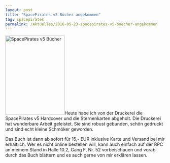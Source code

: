 ```yaml
---
layout: post
title: "SpacePirates v5 Bücher angekommen"
tag: spacepirates
permalink: /Aktuelles/2016-05-23-spacepirates-v5-buecher-angekommen
---
```


<img alt="SpacePirates v5 Bücher" class="floatleft" height="250" src="{{ site.baseurl }}/assets/pics/spacepirates/gallery/diverses/tn2/SpacePiratesv5Buecher.jpg" width="187" />Heute habe ich von der Druckerei die SpacePirates v5 Hardcover und die Sternenkarten abgeholt. Die Druckerei hat wunderbare Arbeit geleistet. Sie sind robust gebunden, schön gedruckt und sind echt kleine Schmöker geworden.

Das Buch ist dann ab sofort für 15,- EUR inklusive Karte und Versand bei mir erhältlich. Wer es nicht online bestellen will, kann auch einfach auf der RPC an meinem Stand in Halle 10.2, Gang F, Nr. 52 vorbeischauen und vorab durch das Buch blättern und es auch gerne von mir erklären lassen.


